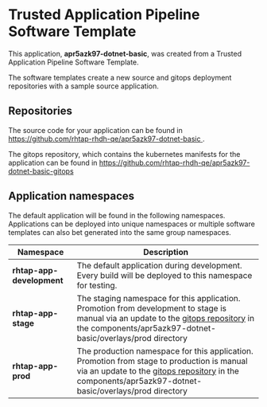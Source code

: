 # Trusted Application Pipeline Software Template

This application, **apr5azk97-dotnet-basic**, was created from a Trusted Application Pipeline Software Template.

The software templates create a new source and gitops deployment repositories with a sample source application. 

## Repositories

The source code for your application can be found in [https://github.com/rhtap-rhdh-qe/apr5azk97-dotnet-basic ](https://github.com/rhtap-rhdh-qe/apr5azk97-dotnet-basic ).
 
The gitops repository, which contains the kubernetes manifests for the application can be found in 
[https://github.com/rhtap-rhdh-qe/apr5azk97-dotnet-basic-gitops ](https://github.com/rhtap-rhdh-qe/apr5azk97-dotnet-basic-gitops ) 

## Application namespaces 

The default application will be found in the following namespaces. Applications can be deployed into unique namespaces or multiple software templates can also bet generated into the same group namespaces.  

|  Namespace   |  Description   |  
| -------- | -------- |   
| **rhtap-app-development** | The default application during development. Every build will be deployed to this namespace for testing. | 
| **rhtap-app-stage** | The staging namespace for this application. Promotion from development to stage is manual via an update to the [gitops repository](https://github.com/rhtap-rhdh-qe/apr5azk97-dotnet-basic-gitops ) in the components/apr5azk97-dotnet-basic/overlays/prod directory |  
| **rhtap-app-prod** | The production namespace for this application. Promotion from stage to production is manual via an update to the [gitops repository](https://github.com/rhtap-rhdh-qe/apr5azk97-dotnet-basic-gitops ) in the components/apr5azk97-dotnet-basic/overlays/prod directory | 